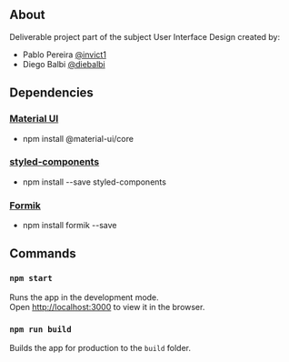 ## About

Deliverable project part of the subject User Interface Design created by:
- Pablo Pereira [@invict1](https://github.com/invict1)
- Diego Balbi [@diebalbi](https://github.com/diebalbi)

## Dependencies

### [Material UI](https://material-ui.com/)
- npm install @material-ui/core

### [styled-components](https://styled-components.com/)
- npm install --save styled-components

### [Formik](https://jaredpalmer.com/formik/)
- npm install formik --save

## Commands

### `npm start`

Runs the app in the development mode.<br />
Open [http://localhost:3000](http://localhost:3000) to view it in the browser.

### `npm run build`

Builds the app for production to the `build` folder.<br />
